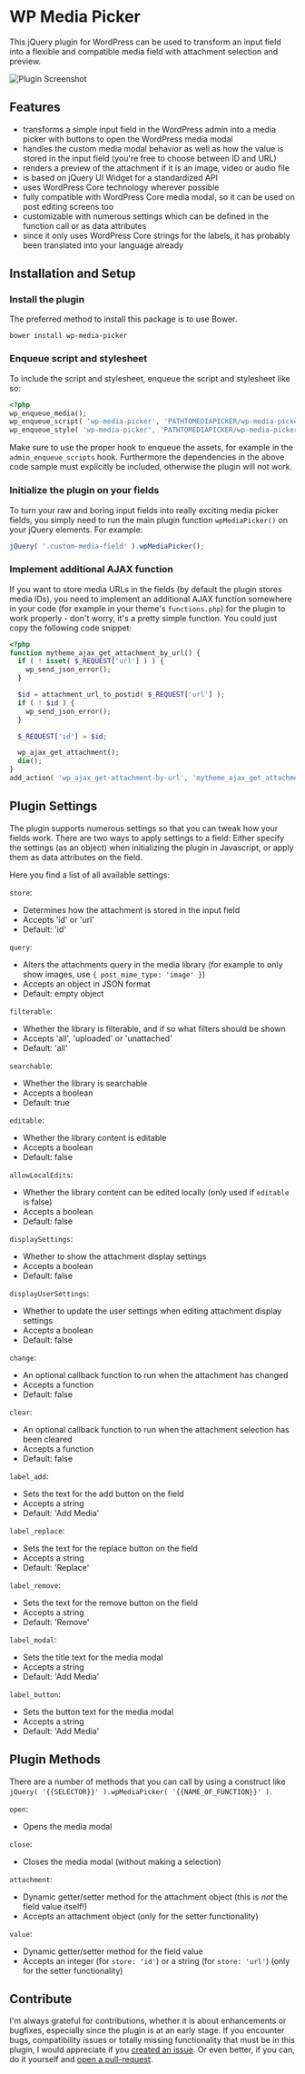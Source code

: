 # WP Media Picker

This jQuery plugin for WordPress can be used to transform an input field into a flexible and compatible media field with attachment selection and preview.

![Plugin Screenshot](https://raw.githubusercontent.com/felixarntz/wp-media-picker/master/screenshot.png)

## Features

* transforms a simple input field in the WordPress admin into a media picker with buttons to open the WordPress media modal
* handles the custom media modal behavior as well as how the value is stored in the input field (you're free to choose between ID and URL)
* renders a preview of the attachment if it is an image, video or audio file
* is based on jQuery UI Widget for a standardized API
* uses WordPress Core technology wherever possible
* fully compatible with WordPress Core media modal, so it can be used on post editing screens too
* customizable with numerous settings which can be defined in the function call or as data attributes
* since it only uses WordPress Core strings for the labels, it has probably been translated into your language already

## Installation and Setup

### Install the plugin

The preferred method to install this package is to use Bower.
```
bower install wp-media-picker
```

### Enqueue script and stylesheet

To include the script and stylesheet, enqueue the script and stylesheet like so:
```php
<?php
wp_enqueue_media();
wp_enqueue_script( 'wp-media-picker', 'PATHTOMEDIAPICKER/wp-media-picker.min.js', array( 'jQuery', 'jquery-ui-widget', 'media-editor', 'underscore' ), '0.7.0', true );
wp_enqueue_style( 'wp-media-picker', 'PATHTOMEDIAPICKER/wp-media-picker.min.css', array(), '0.7.0' );

```

Make sure to use the proper hook to enqueue the assets, for example in the `admin_enqueue_scripts` hook. Furthermore the dependencies in the above code sample must explicitly be included, otherwise the plugin will not work.

### Initialize the plugin on your fields

To turn your raw and boring input fields into really exciting media picker fields, you simply need to run the main plugin function `wpMediaPicker()` on your jQuery elements. For example:

```js
jQuery( '.custom-media-field' ).wpMediaPicker();
```

### Implement additional AJAX function

If you want to store media URLs in the fields (by default the plugin stores media IDs), you need to implement an additional AJAX function somewhere in your code (for example in your theme's `functions.php`) for the plugin to work properly - don't worry, it's a pretty simple function. You could just copy the following code snippet:

```php
<?php
function mytheme_ajax_get_attachment_by_url() {
  if ( ! isset( $_REQUEST['url'] ) ) {
    wp_send_json_error();
  }

  $id = attachment_url_to_postid( $_REQUEST['url'] );
  if ( ! $id ) {
    wp_send_json_error();
  }

  $_REQUEST['id'] = $id;

  wp_ajax_get_attachment();
  die();
}
add_action( 'wp_ajax_get-attachment-by-url', 'mytheme_ajax_get_attachment_by_url', 15 );
```

## Plugin Settings

The plugin supports numerous settings so that you can tweak how your fields work. There are two ways to apply settings to a field: Either specify the settings (as an object) when initializing the plugin in Javascript, or apply them as data attributes on the field.

Here you find a list of all available settings:

`store`:
* Determines how the attachment is stored in the input field
* Accepts 'id' or 'url'
* Default: 'id'

`query`:
* Alters the attachments query in the media library (for example to only show images, use `{ post_mime_type: 'image' }`)
* Accepts an object in JSON format
* Default: empty object

`filterable`:
* Whether the library is filterable, and if so what filters should be shown
* Accepts 'all', 'uploaded' or 'unattached'
* Default: 'all'

`searchable`:
* Whether the library is searchable
* Accepts a boolean
* Default: true

`editable`:
* Whether the library content is editable
* Accepts a boolean
* Default: false

`allowLocalEdits`:
* Whether the library content can be edited locally (only used if `editable` is false)
* Accepts a boolean
* Default: false

`displaySettings`:
* Whether to show the attachment display settings
* Accepts a boolean
* Default: false

`displayUserSettings`:
* Whether to update the user settings when editing attachment display settings
* Accepts a boolean
* Default: false

`change`:
* An optional callback function to run when the attachment has changed
* Accepts a function
* Default: false

`clear`:
* An optional callback function to run when the attachment selection has been cleared
* Accepts a function
* Default: false

`label_add`:
* Sets the text for the add button on the field
* Accepts a string
* Default: 'Add Media'

`label_replace`:
* Sets the text for the replace button on the field
* Accepts a string
* Default: 'Replace'

`label_remove`:
* Sets the text for the remove button on the field
* Accepts a string
* Default: 'Remove'

`label_modal`:
* Sets the title text for the media modal
* Accepts a string
* Default: 'Add Media'

`label_button`:
* Sets the button text for the media modal
* Accepts a string
* Default: 'Add Media'

## Plugin Methods

There are a number of methods that you can call by using a construct like `jQuery( '{{SELECTOR}}' ).wpMediaPicker( '{{NAME_OF_FUNCTION}}' )`.

`open`:
* Opens the media modal

`close`:
* Closes the media modal (without making a selection)

`attachment`:
* Dynamic getter/setter method for the attachment object (this is _not_ the field value itself!)
* Accepts an attachment object (only for the setter functionality)

`value`:
* Dynamic getter/setter method for the field value
* Accepts an integer (for `store: 'id'`) or a string (for `store: 'url'`) (only for the setter functionality)

## Contribute

I'm always grateful for contributions, whether it is about enhancements or bugfixes, especially since the plugin is at an early stage. If you encounter bugs, compatibility issues or totally missing functionality that must be in this plugin, I would appreciate if you [created an issue](https://github.com/felixarntz/wp-media-picker/issues). Or even better, if you can, do it yourself and [open a pull-request](https://github.com/felixarntz/wp-media-picker/pulls).
